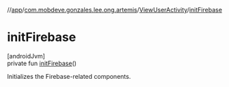//[app](../../../index.md)/[com.mobdeve.gonzales.lee.ong.artemis](../index.md)/[ViewUserActivity](index.md)/[initFirebase](init-firebase.md)

# initFirebase

[androidJvm]\
private fun [initFirebase](init-firebase.md)()

Initializes the Firebase-related components.
